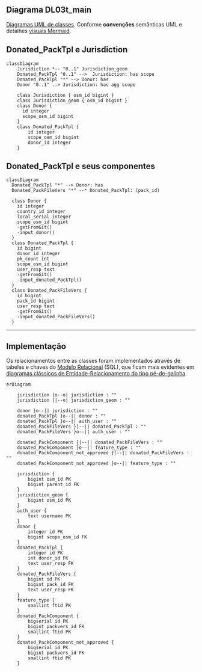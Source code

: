 ## Diagrama DL03t_main

[Diagramas UML de classes](https://en.wikipedia.org/wiki/Class_diagram). Conforme **convenções** semânticas UML e detalhes [visuais Mermaid](https://mermaid-js.github.io/mermaid/#/classDiagram).

## Donated_PackTpl e Jurisdiction

```mermaid
classDiagram
    Jurisdiction *-- "0..1" Jurisdiction_geom
    Donated_PackTpl "0..1" -->  Jurisdiction: has scope
    Donated_PackTpl "*" --> Donor: has
    Donor "0..1" ..> Jurisdiction: has agg scope

    class Jurisdiction { osm_id bigint }
    class Jurisdiction_geom { osm_id bigint }
    class Donor {
      id integer
      scope_osm_id bigint
    }
    class Donated_PackTpl {
        id integer
        scope_osm_id bigint
        donor_id integer
    }
```

## Donated_PackTpl e seus componentes

```mermaid
classDiagram
  Donated_PackTpl "*" --> Donor: has
  Donated_PackFileVers "*" --* Donated_PackTpl: (pack_id)

  class Donor {
    id integer
    country_id integer
    local_serial integer
    scope_osm_id bigint
    -getFromGit()
    -input_donor()
  }
  class Donated_PackTpl {
    id bigint
    donor_id integer
    pk_count int
    scope_osm_id bigint
    user_resp text
    -getFromGit()
    -input_donated_PackTpl()
  }
  class Donated_PackFileVers {
    id bigint
    pack_id bigint
    user_resp text
    -getFromGit()
    -input_donated_PackFileVers()
  }
```

----

## Implementação

Os relacionamentos entre as classes foram implementados através de tabelas e chaves do [Modelo Relacional](https://en.wikipedia.org/wiki/Relational_model) (SQL), que ficam mais evidentes em [diagramas clássicos de Entidade-Relacionamento do tipo pé-de-galinha](https://en.wikipedia.org/wiki/Entity%E2%80%93relationship_model#Crow's_foot_notation).

```mermaid
erDiagram

    jurisdiction |o--o| jurisdiction : ""
    jurisdiction ||--o| jurisdiction_geom : ""

    donor }o--|| jurisdiction : ""
    donated_PackTpl }o--|| donor : ""
    donated_PackTpl }o--|| auth_user : ""
    donated_PackFileVers }|--|| donated_PackTpl : ""
    donated_PackFileVers }o--|| auth_user : ""

    donated_PackComponent }|--|| donated_PackFileVers : ""
    donated_PackComponent }o--|| feature_type : ""
    donated_PackComponent_not_approved }|--|| donated_PackFileVers : ""
    donated_PackComponent_not_approved }o--|| feature_type : ""

    jurisdiction {
        bigint osm_id PK
        bigint parent_id FK
    }
    jurisdiction_geom {
        bigint osm_id PK
    }
    auth_user {
        text username PK
    }
    donor {
        integer id PK
        bigint scope_osm_id FK
    }
    donated_PackTpl {
        integer id PK
        int donor_id FK
        text user_resp FK
    }
    donated_PackFileVers {
        bigint id PK
        bigint pack_id FK
        text user_resp FK
    }
    feature_type {
        smallint ftid PK
    }
    donated_PackComponent {
        bigserial id PK
        bigint packvers_id FK
        smallint ftid PK
    }
    donated_PackComponent_not_approved {
        bigserial id PK
        bigint packvers_id FK
        smallint ftid PK
    }
```


<!--
    class Donated_PackFileVers {
        id:bigint
        hashedfname:         text  
        pack_id:                bigin
        pack_item:              integer
        pack_item_accepted_date: date
        kx_pack_item_version:   integer
        user_resp:              text  
        info:                   jsonb
        -input_donated_packfilevers()
        insert_donor_pack()
    }

-->
